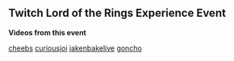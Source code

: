 ## Twitch Lord of the Rings Experience Event

**Videos from this event**

[cheebs](https://www.twitch.tv/videos/1609507879) 
[curiousjoi](https://www.twitch.tv/videos/1609508098) 
[jakenbakelive](https://www.twitch.tv/videos/1609507291) 
[goncho](https://www.twitch.tv/videos/1609508310) 

